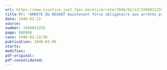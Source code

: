 ```yaml
---
url: https://www.ejustice.just.fgov.be/eli/arrete/1946/02/12/1946021255/justel
title-fr: "ARRETE DU REGENT maintenant force obligatoire aux arrêtés pris, pendant l'occupation, en matière de cimetières et de distributions d'eau"
date: 1946-02-12
source:
number: 1946021255
page: 888888
case: 1946-02-12/36
publication: 1946-03-06
starts:
modifies:
pdf-original:
pdf-consolidated:
---
```


